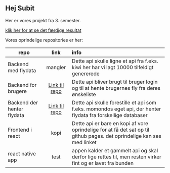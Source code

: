 ## Hej Subit  

Her er vores projekt fra 3. semester.

[klik her for at se det færdige resultat](https://rasmuslynge.github.io/deploy_Flight/)


Vores oprindelige repositories er her: 

| repo | link | info |
| ------------- |:-------------:|:--------|
| Backend med flydata | mangler | Dette api skulle ligne et api fra f.eks. kiwi her har vi lagt 10000 tilfeldigt genererede |
| Backend for brugere| [Link til repo](https://github.com/RasmusLynge/examPrep/) | Dette api bliver brugt til bruger login og til at hente brugernes fly fra deres ønskeliste | 
| Backend der henter flydata | [Link til repo](https://github.com/Magmose/CA3)      | Dette api skulle forestille et api som f.eks. momondos eget api, der henter flydata fra forskellige databaser |
| Frontend i react | kopi | Dette api er bare en kopi af vore oprindelige for at få det sat op til github pages. det oprindelige kan ses med linket |
| react native app | test | appen kalder et gammelt api og skal derfor lige rettes til, men resten virker fint og er lavet fra bunden |

